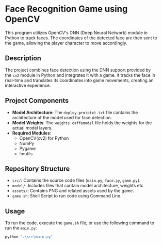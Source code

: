 # Face Recognition Game using OpenCV

This program utilizes OpenCV's DNN (Deep Neural Network) module in Python to track faces. 
The coordinates of the detected face are then sent to the game, allowing the player character to move accordingly.

## Description

The project combines face detection using the DNN support provided by the `cv2` module in Python and integrates it with a game. It tracks the face in real-time and translates its coordinates into game movements, creating an interactive experience.

## Project Components

- **Model Architecture**: The `deploy.prototxt.txt` file contains the architecture of the model used for face detection.
- **Model Weights**: The `weights.caffemodel` file holds the weights for the actual model layers.
- **Required Modules**:
  - OpenCV(cv2) for Python
  - NumPy
  - Pygame
  - Imutils

## Repository Structure

- `src/`: Contains the source code files (`main.py`, `face.py`, `game.py`).
- `model/`: Includes files that contain model architecture, weights etc.
- `assets/`: Contains PNG and related assets used by the game.
- `game.sh`: Shell Script to run code using Command Line.

## Usage

To run the code, execute the `game.sh` file, or use the following command to run the `main.py`:

```bash
python ".\src\main.py"
